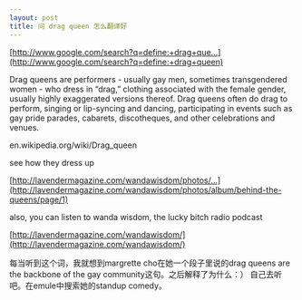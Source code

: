```yaml
---
layout: post
title: 问 drag queen 怎么翻译好
---
```


[http://www.google.com/search?q=define:+drag+que...](http://www.google.com/search?q=define:+drag+queen)

Drag queens are performers - usually gay men, sometimes transgendered women - who dress in “drag,” clothing associated with the female gender, usually highly exaggerated versions thereof. Drag queens often do drag to perform, singing or lip-syncing and dancing, participating in events such as gay pride parades, cabarets, discotheques, and other celebrations and venues.

en.wikipedia.org/wiki/Drag_queen

see how they dress up

[http://lavendermagazine.com/wandawisdom/photos/...](http://lavendermagazine.com/wandawisdom/photos/album/behind-the-queens/page/1)

also, you can listen to wanda wisdom, the lucky bitch radio podcast

[http://lavendermagazine.com/wandawisdom/](http://lavendermagazine.com/wandawisdom/)

每当听到这个词，我就想到margrette cho在她一个段子里说的drag queens are the backbone of the gay community这句。之后解释了为什么：） 自己去听吧。在emule中搜索她的standup comedy。
